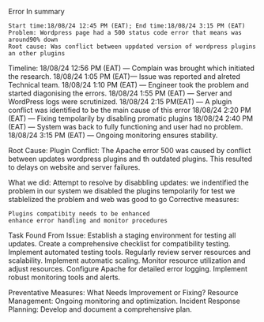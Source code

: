 Error In summary

	Start time:18/08/24 12:45 PM (EAT); End time:18/08/24 3:15 PM (EAT)
	Problem: Wordpress page had a 500 status code error that means was around90% down
	Root cause: Was conflict between uppdated version of wordpress plugins an other plugins

Timeline:
	18/08/24 12:56 PM (EAT) — Complain was brought which initiated the research.
	18/08/24 1:05 PM (EAT)— Issue was reported and alreted Technical team.
	18/08/24 1:10 PM (EAT) — Engineer took the problem and started diagonising the errors.
	18/08/24 1:55 PM (EAT) — Server and WordPress logs were scrutinized.
	18/08/24 2:15 PM(EAT) — A plugin conflict was identified to be the main cause of this error
	18/08/24 2:20 PM (EAT) — Fixing tempolarily by disabling promatic plugins
	18/08/24 2:40 PM (EAT) — System was back to fully functioning and user had no problem.
	18/08/24 3:15 PM (EAT) — Ongoing monitoring ensures stability.

Root Cause:
	Plugin Conflict: The Apache error 500 was caused by conflict between updates wordpress plugins and th outdated plugins. This resulted to delays on website and server failures.

What we did:
    Attempt to resolve by disabbling updates:
	we indentified the problem in our system
	we disabled the plugins tempolarily for test
	we stablelized the problem and web was good to go
Corrective measures:

	Plugins compatibity needs to be enhanced
	enhance error handling and monitor procedures

Task Found From Issue:
	Establish a staging environment for testing all updates.
	Create a comprehensive checklist for compatibility testing.
	Implement automated testing tools.
	Regularly review server resources and scalability.
	Implement automatic scaling.
	Monitor resource utilization and adjust resources.
	Configure Apache for detailed error logging.
	Implement robust monitoring tools and alerts.

Preventative Measures:
    What Needs Improvement or Fixing?
	Resource Management: Ongoing monitoring and optimization.
	Incident Response Planning: Develop and document a comprehensive plan.

